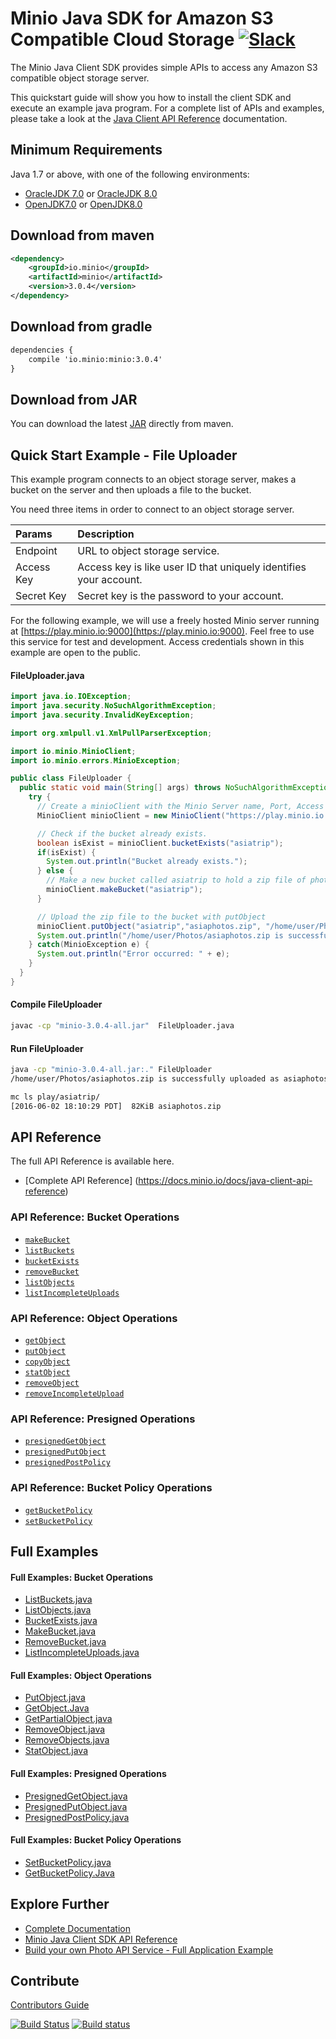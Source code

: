 # Minio Java SDK for Amazon S3 Compatible Cloud Storage [![Slack](https://slack.minio.io/slack?type=svg)](https://slack.minio.io)

The Minio Java Client SDK provides simple APIs to access any Amazon S3 compatible object storage server.

This quickstart guide will show you how to install the client SDK and execute an example java program. For a complete list of APIs and examples, please take a look at the [Java Client API Reference](http://docs.minio.io/docs/java-client-api-reference) documentation.

## Minimum Requirements
Java 1.7 or above, with one of the following environments:

* [OracleJDK 7.0](http://www.oracle.com/technetwork/java/javase/downloads/jdk7-downloads-1880260.html) or [OracleJDK 8.0](http://www.oracle.com/technetwork/java/javase/downloads/jdk8-downloads-2133151.html)
* [OpenJDK7.0](http://openjdk.java.net/install/) or [OpenJDK8.0](http://openjdk.java.net/install/)

## Download from maven
```xml
<dependency>
    <groupId>io.minio</groupId>
    <artifactId>minio</artifactId>
    <version>3.0.4</version>
</dependency>
```

## Download from gradle
```xml
dependencies {
    compile 'io.minio:minio:3.0.4'
}
```

## Download from JAR
You can download the latest [JAR](http://repo1.maven.org/maven2/io/minio/minio/3.0.4/) directly from maven.

## Quick Start Example - File Uploader
This example program connects to an object storage server, makes a bucket on the server and then uploads a file to the bucket.

You need three items in order to connect to an object storage server.

| Params     | Description |
| :------- | :------------ |
| Endpoint | URL to object storage service. |
| Access Key    | Access key is like user ID that uniquely identifies your account.   |
| Secret Key     | Secret key is the password to your account.    |

For the following example, we will use a freely hosted Minio server running at [https://play.minio.io:9000](https://play.minio.io:9000). Feel free to use this service for test and development. Access credentials shown in this example are open to the public.

#### FileUploader.java
```java
import java.io.IOException;
import java.security.NoSuchAlgorithmException;
import java.security.InvalidKeyException;

import org.xmlpull.v1.XmlPullParserException;

import io.minio.MinioClient;
import io.minio.errors.MinioException;

public class FileUploader {
  public static void main(String[] args) throws NoSuchAlgorithmException, IOException, InvalidKeyException, XmlPullParserException {
    try {
      // Create a minioClient with the Minio Server name, Port, Access key and Secret key.
      MinioClient minioClient = new MinioClient("https://play.minio.io:9000", "Q3AM3UQ867SPQQA43P2F", "zuf+tfteSlswRu7BJ86wekitnifILbZam1KYY3TG");

      // Check if the bucket already exists.
      boolean isExist = minioClient.bucketExists("asiatrip");
      if(isExist) {
        System.out.println("Bucket already exists.");
      } else {
        // Make a new bucket called asiatrip to hold a zip file of photos.
        minioClient.makeBucket("asiatrip");
      }

      // Upload the zip file to the bucket with putObject
      minioClient.putObject("asiatrip","asiaphotos.zip", "/home/user/Photos/asiaphotos.zip");
      System.out.println("/home/user/Photos/asiaphotos.zip is successfully uploaded as asiaphotos.zip to `asiatrip` bucket.");
    } catch(MinioException e) {
      System.out.println("Error occurred: " + e);
    }
  }
}
```

#### Compile FileUploader
```sh
javac -cp "minio-3.0.4-all.jar"  FileUploader.java
```

#### Run FileUploader
```sh
java -cp "minio-3.0.4-all.jar:." FileUploader
/home/user/Photos/asiaphotos.zip is successfully uploaded as asiaphotos.zip to `asiatrip` bucket.

mc ls play/asiatrip/
[2016-06-02 18:10:29 PDT]  82KiB asiaphotos.zip
```

## API Reference
The full API Reference is available here.

* [Complete API Reference] (https://docs.minio.io/docs/java-client-api-reference)

### API Reference: Bucket Operations
* [`makeBucket`](https://docs.minio.io/docs/java-client-api-reference#makeBucket)
* [`listBuckets`](https://docs.minio.io/docs/java-client-api-reference#listBuckets)
* [`bucketExists`](https://docs.minio.io/docs/java-client-api-reference#bucketExists)
* [`removeBucket`](https://docs.minio.io/docs/java-client-api-reference#removeBucket)
* [`listObjects`](https://docs.minio.io/docs/java-client-api-reference#listObjects)
* [`listIncompleteUploads`](https://docs.minio.io/docs/java-client-api-reference#listIncompleteUploads)

### API Reference: Object Operations
* [`getObject`](https://docs.minio.io/docs/java-client-api-reference#getObject)
* [`putObject`](https://docs.minio.io/docs/java-client-api-reference#putObject)
* [`copyObject`](https://docs.minio.io/docs/java-client-api-reference#copyObject)
* [`statObject`](https://docs.minio.io/docs/java-client-api-reference#statObject)
* [`removeObject`](https://docs.minio.io/docs/java-client-api-reference#removeObject)
* [`removeIncompleteUpload`](https://docs.minio.io/docs/java-client-api-reference#removeIncompleteUpload)

### API Reference: Presigned Operations
* [`presignedGetObject`](https://docs.minio.io/docs/java-client-api-reference#presignedGetObject)
* [`presignedPutObject`](https://docs.minio.io/docs/java-client-api-reference#presignedPutObject)
* [`presignedPostPolicy`](https://docs.minio.io/docs/java-client-api-reference#presignedPostPolicy)

### API Reference: Bucket Policy Operations
* [`getBucketPolicy`](https://docs.minio.io/docs/java-client-api-reference#getBucketPolicy)
* [`setBucketPolicy`](https://docs.minio.io/docs/java-client-api-reference#setBucketPolicy)

## Full Examples

#### Full Examples: Bucket Operations
* [ListBuckets.java](https://github.com/minio/minio-java/tree/master/examples/ListBuckets.java)
* [ListObjects.java](https://github.com/minio/minio-java/tree/master/examples/ListObjects.java)
* [BucketExists.java](https://github.com/minio/minio-java/tree/master/examples/BucketExists.java)
* [MakeBucket.java](https://github.com/minio/minio-java/tree/master/examples/MakeBucket.java)
* [RemoveBucket.java](https://github.com/minio/minio-java/tree/master/examples/RemoveBucket.java)
* [ListIncompleteUploads.java](https://github.com/minio/minio-java/tree/master/examples/ListIncompleteUploads.java)

#### Full Examples: Object Operations
* [PutObject.java](https://github.com/minio/minio-java/tree/master/examples/PutObject.java)
* [GetObject.Java](https://github.com/minio/minio-java/tree/master/examples/GetObject.java)
* [GetPartialObject.java](https://github.com/minio/minio-java/tree/master/examples/GetPartialObject.java)
* [RemoveObject.java](https://github.com/minio/minio-java/tree/master/examples/RemoveObject.java)
* [RemoveObjects.java](https://github.com/minio/minio-java/tree/master/examples/RemoveObjects.java)
* [StatObject.java](https://github.com/minio/minio-java/tree/master/examples/StatObject.java)

#### Full Examples: Presigned Operations
* [PresignedGetObject.java](https://github.com/minio/minio-java/tree/master/examples/PresignedGetObject.java)
* [PresignedPutObject.java](https://github.com/minio/minio-java/tree/master/examples/PresignedPutObject.java)
* [PresignedPostPolicy.java](https://github.com/minio/minio-java/tree/master/examples/PresignedPostPolicy.java)

#### Full Examples: Bucket Policy Operations
* [SetBucketPolicy.java](https://github.com/minio/minio-java/tree/master/examples/SetBucketPolicy.java)
* [GetBucketPolicy.Java](https://github.com/minio/minio-java/tree/master/examples/GetBucketPolicy.java)

## Explore Further
* [Complete Documentation](https://docs.minio.io)
* [Minio Java Client SDK API Reference](https://docs.minio.io/docs/java-client-api-reference)
* [Build your own Photo API Service - Full Application Example ](https://docs.minio.io/docs/java-photo-api-service)

## Contribute
[Contributors Guide](https://github.com/minio/minio-java/blob/master/CONTRIBUTING.md)

[![Build Status](https://travis-ci.org/minio/minio-java.svg)](https://travis-ci.org/minio/minio-java)
[![Build status](https://ci.appveyor.com/api/projects/status/1d05e6nvxcelmrak?svg=true)](https://ci.appveyor.com/project/harshavardhana/minio-java)
